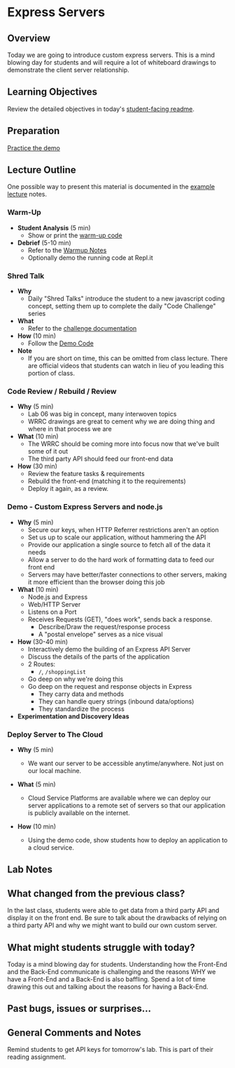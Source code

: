 # Express Servers

## Overview

Today we are going to introduce custom express servers. This is a mind blowing day for students and will require a lot of whiteboard drawings to demonstrate the client server relationship.

## Learning Objectives

Review the detailed objectives in today's [student-facing readme](../README.md).

## Preparation

[Practice the demo](../demo)

## Lecture Outline

One possible way to present this material is documented in the [example lecture](./LECTURE-EXAMPLE.md) notes.

### Warm-Up

- **Student Analysis** (5 min)
  - Show or print the [warm-up code](../warm-up/warm-up.md)
- **Debrief** (5-10 min)
  - Refer to the [Warmup Notes](../warm-up/NOTES.md)
  - Optionally demo the running code at Repl.it

### Shred Talk

- **Why**
  - Daily "Shred Talks" introduce the student to a new javascript coding concept, setting them up to complete the daily "Code Challenge" series
- **What**
  - Refer to the [challenge documentation](../challenges/README.md)
- **How** (10 min)
  - Follow the [Demo Code](../challenges/DEMO.md)
- **Note**
  - If you are short on time, this can be omitted from class lecture. There are official videos that students can watch in lieu of you leading this portion of class.

### Code Review / Rebuild / Review

- **Why** (5 min)
  - Lab 06 was big in concept, many interwoven topics
  - WRRC drawings are great to cement why we are doing thing and where in that process we are
- **What** (10 min)
  - The WRRC should be coming more into focus now that we've built some of it out
  - The third party API should feed our front-end data
- **How** (30 min)
  - Review the feature tasks & requirements
  - Rebuild the front-end (matching it to the requirements)
  - Deploy it again, as a review.

### Demo - Custom Express Servers and node.js

- **Why** (5 min)
  - Secure our keys, when HTTP Referrer restrictions aren't an option
  - Set us up to scale our application, without hammering the API
  - Provide our application a single source to fetch all of the data it needs
  - Allow a server to do the hard work of formatting data to feed our front end
  - Servers may have better/faster connections to other servers, making it more efficient than the browser doing this job
- **What** (10 min)
  - Node.js and Express
  - Web/HTTP Server
  - Listens on a Port
  - Receives Requests (GET), "does work", sends back a response.
    - Describe/Draw the request/response process
    - A "postal envelope" serves as a nice visual
- **How** (30-40 min)
  - Interactively demo the building of an Express API Server
  - Discuss the details of the parts of the application
  - 2 Routes:
    - `/`, `/shoppingList`
  - Go deep on why we're doing this
  - Go deep on the request and response objects in Express
    - They carry data and methods
    - They can handle query strings (inbound data/options)
    - They standardize the process
- **Experimentation and Discovery Ideas**

### Deploy Server to The Cloud

- **Why** (5 min)
  - We want our server to be accessible anytime/anywhere. Not just on our local machine.

- **What** (5 min)
  - Cloud Service Platforms are available where we can deploy our server applications to a remote set of servers so that our application is publicly available on the internet.

- **How** (10 min)
  - Using the demo code, show students how to deploy an application to a cloud service.

## Lab Notes

## What changed from the previous class?

In the last class, students were able to get data from a third party API and display it on the front end. Be sure to talk about the drawbacks of relying on a third party API and why we might want to build our own custom server.

## What might students struggle with today?

Today is a mind blowing day for students. Understanding how the Front-End and the Back-End communicate is challenging and the reasons WHY we have a Front-End and a Back-End is also baffling. Spend a lot of time drawing this out and talking about the reasons for having a Back-End.

## Past bugs, issues or surprises...

## General Comments and Notes

Remind students to get API keys for tomorrow's lab. This is part of their reading assignment.

